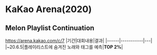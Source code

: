 
# KaKao Arena(2020)

##  Melon Playlist Continuation

https://arena.kakao.com/c/7
|기간|대회내용|결과|
|------|-----------|---|
|~20.6.5|플레이리스트에 숨겨진 노래와 태그를 예측|**TOP 2%**|

